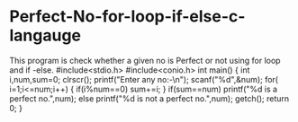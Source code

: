 # Perfect-No-for-loop-if-else-c-langauge
This program is check whether a given no is Perfect or not using for loop and  if -else.
#include<stdio.h>
#include<conio.h>
int main()
{
    int i,num,sum=0;
    clrscr();
    printf("Enter any no:-\n");
    scanf("%d",&num);
    for( i=1;i<=num;i++)
    {
	       if(i%num==0)
	        sum+=i;
    }
    if(sum==num)
    printf("%d is a perfect no.",num);
    else
    printf("%d is  not a perfect no.",num);
    getch();
    return 0;
}
